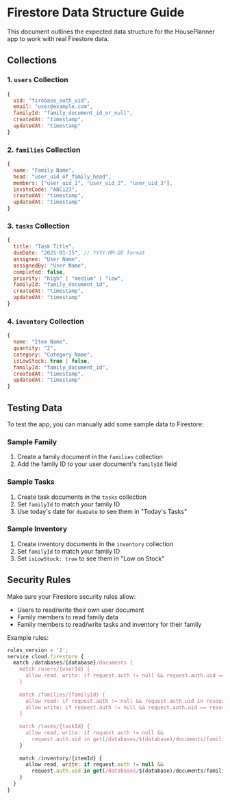 # Firestore Data Structure Guide

This document outlines the expected data structure for the HousePlanner app to work with real Firestore data.

## Collections

### 1. `users` Collection
```javascript
{
  uid: "firebase_auth_uid",
  email: "user@example.com",
  familyId: "family_document_id_or_null",
  createdAt: "timestamp",
  updatedAt: "timestamp"
}
```

### 2. `families` Collection
```javascript
{
  name: "Family Name",
  head: "user_uid_of_family_head",
  members: ["user_uid_1", "user_uid_2", "user_uid_3"],
  inviteCode: "ABC123",
  createdAt: "timestamp",
  updatedAt: "timestamp"
}
```

### 3. `tasks` Collection
```javascript
{
  title: "Task Title",
  dueDate: "2025-01-15", // YYYY-MM-DD format
  assignee: "User Name",
  assignedBy: "User Name",
  completed: false,
  priority: "high" | "medium" | "low",
  familyId: "family_document_id",
  createdAt: "timestamp",
  updatedAt: "timestamp"
}
```

### 4. `inventory` Collection
```javascript
{
  name: "Item Name",
  quantity: "2",
  category: "Category Name",
  isLowStock: true | false,
  familyId: "family_document_id",
  createdAt: "timestamp",
  updatedAt: "timestamp"
}
```

## Testing Data

To test the app, you can manually add some sample data to Firestore:

### Sample Family
1. Create a family document in the `families` collection
2. Add the family ID to your user document's `familyId` field

### Sample Tasks
1. Create task documents in the `tasks` collection
2. Set `familyId` to match your family ID
3. Use today's date for `dueDate` to see them in "Today's Tasks"

### Sample Inventory
1. Create inventory documents in the `inventory` collection
2. Set `familyId` to match your family ID
3. Set `isLowStock: true` to see them in "Low on Stock"

## Security Rules

Make sure your Firestore security rules allow:
- Users to read/write their own user document
- Family members to read family data
- Family members to read/write tasks and inventory for their family

Example rules:
```javascript
rules_version = '2';
service cloud.firestore {
  match /databases/{database}/documents {
    match /users/{userId} {
      allow read, write: if request.auth != null && request.auth.uid == userId;
    }
    
    match /families/{familyId} {
      allow read: if request.auth != null && request.auth.uid in resource.data.members;
      allow write: if request.auth != null && request.auth.uid == resource.data.head;
    }
    
    match /tasks/{taskId} {
      allow read, write: if request.auth != null && 
        request.auth.uid in get(/databases/$(database)/documents/families/$(resource.data.familyId)).data.members;
    }
    
    match /inventory/{itemId} {
      allow read, write: if request.auth != null && 
        request.auth.uid in get(/databases/$(database)/documents/families/$(resource.data.familyId)).data.members;
    }
  }
}
```


